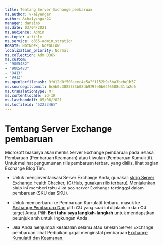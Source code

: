 ```yaml
---
title: Tentang Server Exchange pembaruan
ms.author: v-aiyengar
author: AshaIyengar21
manager: dansimp
ms.date: 03/04/2021
ms.audience: Admin
ms.topic: article
ms.service: o365-administration
ROBOTS: NOINDEX, NOFOLLOW
localization_priority: Normal
ms.collection: Adm_O365
ms.custom:
- "9005482"
- "9005483"
- "9413"
- "9412"
ms.openlocfilehash: 9f012d0f500eeec4e5a7f1152b9a3ba3bebe1b57
ms.sourcegitcommit: 6c6b0c3885f33b08db929fe0b6496508d31fa2d6
ms.translationtype: MT
ms.contentlocale: id-ID
ms.lasthandoff: 05/06/2021
ms.locfileid: "52233465"
---
```

# <a name="about-exchange-server-updates"></a>Tentang Server Exchange pembaruan

Microsoft biasanya akan merilis Server Exchange pembaruan pada Selasa Pembaruan (Pembaruan Keamanan) atau triwulan (Pembaruan Kumulatif). Untuk melihat pengumuman rilis pembaruan terbaru yang dirilis, lihat bagian [Exchange Blog Tim](https://aka.ms/ehlo).

- Untuk menginventarisasi Server Exchange Anda, gunakan [skrip Server Exchange Health Checker, (GitHub, gunakan rilis terbaru).](https://aka.ms/ExchangeHealthChecker) Menjalankan skrip ini memberi tahu Jika ada server Exchange tertinggal dalam pembaruan (SKU dan SKU).

- Untuk memperbarui ke Pembaruan Kumulatif terbaru, masuk ke [Exchange Pembaruan Dan](https://aka.ms/ExchangeUpdateWizard) pilih CU yang saat ini dijalankan dan CU target Anda. Pilih **Beri tahu saya langkah-langkah** untuk mendapatkan petunjuk arah untuk lingkungan Anda.

- Jika Anda menjumpai kesalahan selama atau setelah Server Exchange pembaruan, lihat Perbaikan gagal menginstal pembaruan [Exchange Kumulatif dan Keamanan.](https://docs.microsoft.com/exchange/troubleshoot/client-connectivity/exchange-security-update-issues)
